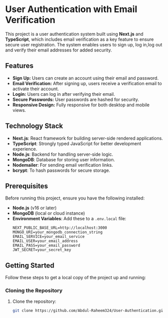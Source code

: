# User Authentication with Email Verification

This project is a user authentication system built using **Next.js** and **TypeScript**, which includes email verification as a key feature to ensure secure user registration. The system enables users to sign up, log in,log out and verify their email addresses for added security.

## Features

- **Sign Up:** Users can create an account using their email and password.
- **Email Verification:** After signing up, users receive a verification email to activate their account.
- **Login:** Users can log in after verifying their email.
- **Secure Passwords:** User passwords are hashed for security.
- **Responsive Design:** Fully responsive for both desktop and mobile views.

## Technology Stack

- **Next.js**: React framework for building server-side rendered applications.
- **TypeScript**: Strongly typed JavaScript for better development experience.
- **Node.js**: Backend for handling server-side logic.
- **MongoDB**: Database for storing user information.
- **Nodemailer**: For sending email verification links.
- **bcrypt**: To hash passwords for secure storage.

## Prerequisites

Before running this project, ensure you have the following installed:

- **Node.js** (v16 or later)
- **MongoDB** (local or cloud instance)
- **Environment Variables**: Add these to a `.env.local` file:
  ```plaintext
  NEXT_PUBLIC_BASE_URL=http://localhost:3000
  MONGO_URI=your_mongodb_connection_string
  EMAIL_SERVICE=your_email_service
  EMAIL_USER=your_email_address
  EMAIL_PASS=your_email_password
  JWT_SECRET=your_secret_key

## Getting Started

Follow these steps to get a local copy of the project up and running:

### Cloning the Repository

1. Clone the repository:
   ```bash
   git clone https://github.com/Abdul-Raheem324/User-Authentication.git

